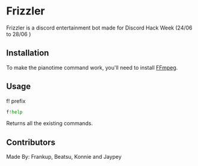# Frizzler

Frizzler is a discord entertainment bot made for Discord Hack Week (24/06 to 28/06 )

## Installation

To make the pianotime command work, you'll need to install [FFmpeg](https://ffmpeg.org/download.html).

## Usage
f! prefix

```python
f!help
```
Returns all the existing commands.

## Contributors
Made By: Frankup, Beatsu, Konnie and Jaypey
